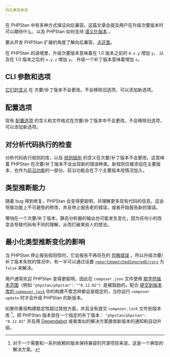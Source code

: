 ```yaml
---
向后兼容承诺
---
```


在 PHPStan 中有多种方式保证向后兼容。这篇文章会提及用户在升级次要版本时可以期待什么，以及 PHPStan 如何支持 [语义化版本](https://semver.org/) 。

要从开发 PHPStan 扩展的角度了解向后兼容，[点这里](/developing-extensions/backward-compatibility-promise)。

在 PHPStan 的语境里，升级次要版本意味着在 1.0 版本之前的 `0.x.y` 增加 `y`， 以及在 1.0 版本之后的 `x.y.z` 增加 `y`。 升级一个补丁版本意味着增加 `z`。

CLI 参数和选项
--------------------

[它们的含义](/user-guide/command-line-usage) 在 次要/补丁版本不会更改。不会移除旧选项，可以添加新选项。

配置选项
--------------------

现有 [配置选项](/config-reference) 的含义和文件格式在次要/补丁版本中不会更改。不会移除旧选项，可以添加新选项。

对分析代码执行的检查
--------------------

分析代码执行规则的库，以及 [规则级别](/user-guide/rule-levels) 的含义在次要/补丁版本不会更改。这意味着 PHPStan 在次要/补丁版本不会出现新的错误种类。新规则仅被添加在主要版本，也作为[前沿功能](/blog/what-is-bleeding-edge)的一部分。前沿功能会在下个主要版本视情况加入。

类型推断能力
--------------------
随着 bug 得到修复，PHPStan 会变得更聪明，并理解更多现有代码的信息。这会导致功能上不可避免的修改，并且停止报告老的错误，或者开始报告新的错误。

哪怕在一个次要/补丁版本，静态分析器的输出也可能发生变化，因为任何小的改变会导致代码有不同的理解，从而打破某些人的想法。

最小化类型推断变化的影响
--------------------
当 PHPStan 停止报告假阳性时，它会报告不再存在的 [忽略错误](/user-guide/ignoring-errors) 。所以升级次要/补丁版本失败的情况中，有一半可以通过设置 [`reportUnmatchedIgnoredErrors`](/user-guide/ignoring-errors#reporting-unused-ignores) 为 `false` 来解决。

用户通常欢迎 PHPStan 变得更聪明，因此在 `composer.json` 文件使用 [脱字符版本范围](https://getcomposer.org/doc/articles/versions.md#caret-version-range-)（例如 `"phpstan/phpstan": "^0.12.82"`）是被鼓励的。配合 [提交到版本库的 `composer.lock`](https://www.amitmerchant.com/why-you-should-always-commit-the-composer-lock-file/) 你的构建不管怎样都会是稳定的，当你运行 `composer update` 时才会升级 PHPStan 的新版本。

如果你重视构建稳定性超过其他方面，并且没有提交 `composer.lock` 文件到版本库 [^oss]，把 PHPStan 版本锁在一个指定的补丁版本： `"phpstan/phpstan": "0.12.82"` 并且用 [Dependabot](https://docs.github.com/en/code-security/supply-chain-security/keeping-your-dependencies-updated-automatically) 或者类似的解决方案接收新版本的通知和自动升级。

[^oss]: 对于一个需要和一系列依赖的版本保持兼容的开源项目来说，这是一个典型的解决方案。
